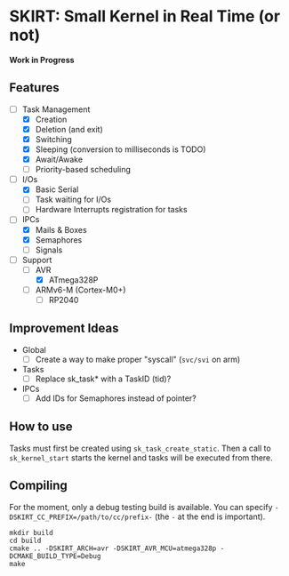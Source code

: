 # SKIRT: Small Kernel in Real Time (or not)

**Work in Progress**

## Features

- [ ] Task Management
    - [x] Creation
    - [x] Deletion (and exit)
    - [x] Switching
    - [x] Sleeping (conversion to milliseconds is TODO)
    - [x] Await/Awake
    - [ ] Priority-based scheduling
- [ ] I/Os
    - [x] Basic Serial
    - [ ] Task waiting for I/Os
    - [ ] Hardware Interrupts registration for tasks
- [ ] IPCs
    - [x] Mails & Boxes
    - [x] Semaphores
    - [ ] Signals
- [ ] Support
    - [ ] AVR
        - [x] ATmega328P
    - [ ] ARMv6-M (Cortex-M0+)
        - [ ] RP2040
  
## Improvement Ideas

- Global
  - [ ] Create a way to make proper "syscall" (`svc/svi` on arm)
- Tasks
  - [ ] Replace sk_task* with a TaskID (tid)?
- IPCs
  - [ ] Add IDs for Semaphores instead of pointer?

## How to use

Tasks must first be created using `sk_task_create_static`.
Then a call to `sk_kernel_start` starts the kernel and tasks will be executed from there.

## Compiling

For the moment, only a debug testing build is available.
You can specify `-DSKIRT_CC_PREFIX=/path/to/cc/prefix-` (the `-` at the end is important).

```shell
mkdir build
cd build
cmake .. -DSKIRT_ARCH=avr -DSKIRT_AVR_MCU=atmega328p -DCMAKE_BUILD_TYPE=Debug
make
```
